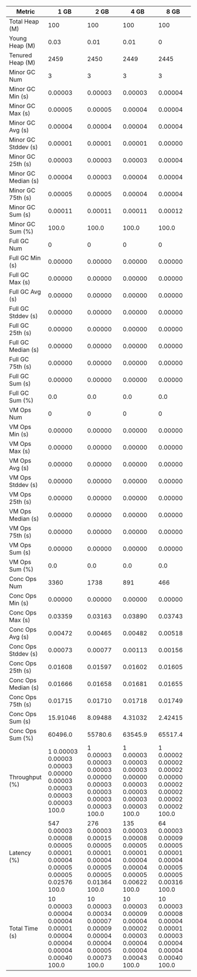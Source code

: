 | Metric | 1 GB | 2 GB | 4 GB | 8 GB |
|------|----|----|----|----|
| Total Heap (M) | 100 | 100 | 100 | 100 |
| Young Heap (M) | 0.03 | 0.01 | 0.01 | 0 |
| Tenured Heap (M) | 2459 | 2450 | 2449 | 2445 |
| Minor GC Num | 3 | 3 | 3 | 3 |
| Minor GC Min (s) | 0.00003 | 0.00003 | 0.00003 | 0.00004 |
| Minor GC Max (s) | 0.00005 | 0.00005 | 0.00004 | 0.00004 |
| Minor GC Avg (s) | 0.00004 | 0.00004 | 0.00004 | 0.00004 |
| Minor GC Stddev (s) | 0.00001 | 0.00001 | 0.00001 | 0.00000 |
| Minor GC 25th (s) | 0.00003 | 0.00003 | 0.00003 | 0.00004 |
| Minor GC Median (s) | 0.00004 | 0.00003 | 0.00004 | 0.00004 |
| Minor GC 75th (s) | 0.00005 | 0.00005 | 0.00004 | 0.00004 |
| Minor GC Sum (s) | 0.00011 | 0.00011 | 0.00011 | 0.00012 |
| Minor GC Sum (%) | 100.0 | 100.0 | 100.0 | 100.0 |
| Full GC Num | 0 | 0 | 0 | 0 |
| Full GC Min (s) | 0.00000 | 0.00000 | 0.00000 | 0.00000 |
| Full GC Max (s) | 0.00000 | 0.00000 | 0.00000 | 0.00000 |
| Full GC Avg (s) | 0.00000 | 0.00000 | 0.00000 | 0.00000 |
| Full GC Stddev (s) | 0.00000 | 0.00000 | 0.00000 | 0.00000 |
| Full GC 25th (s) | 0.00000 | 0.00000 | 0.00000 | 0.00000 |
| Full GC Median (s) | 0.00000 | 0.00000 | 0.00000 | 0.00000 |
| Full GC 75th (s) | 0.00000 | 0.00000 | 0.00000 | 0.00000 |
| Full GC Sum (s) | 0.00000 | 0.00000 | 0.00000 | 0.00000 |
| Full GC Sum (%) | 0.0 | 0.0 | 0.0 | 0.0 |
| VM Ops Num | 0 | 0 | 0 | 0 |
| VM Ops Min (s) | 0.00000 | 0.00000 | 0.00000 | 0.00000 |
| VM Ops Max (s) | 0.00000 | 0.00000 | 0.00000 | 0.00000 |
| VM Ops Avg (s) | 0.00000 | 0.00000 | 0.00000 | 0.00000 |
| VM Ops Stddev (s) | 0.00000 | 0.00000 | 0.00000 | 0.00000 |
| VM Ops 25th (s) | 0.00000 | 0.00000 | 0.00000 | 0.00000 |
| VM Ops Median (s) | 0.00000 | 0.00000 | 0.00000 | 0.00000 |
| VM Ops 75th (s) | 0.00000 | 0.00000 | 0.00000 | 0.00000 |
| VM Ops Sum (s) | 0.00000 | 0.00000 | 0.00000 | 0.00000 |
| VM Ops Sum (%) | 0.0 | 0.0 | 0.0 | 0.0 |
| Conc Ops Num | 3360 | 1738 | 891 | 466 |
| Conc Ops Min (s) | 0.00000 | 0.00000 | 0.00000 | 0.00000 |
| Conc Ops Max (s) | 0.03359 | 0.03163 | 0.03890 | 0.03743 |
| Conc Ops Avg (s) | 0.00472 | 0.00465 | 0.00482 | 0.00518 |
| Conc Ops Stddev (s) | 0.00073 | 0.00077 | 0.00113 | 0.00156 |
| Conc Ops 25th (s) | 0.01608 | 0.01597 | 0.01602 | 0.01605 |
| Conc Ops Median (s) | 0.01666 | 0.01658 | 0.01681 | 0.01655 |
| Conc Ops 75th (s) | 0.01715 | 0.01710 | 0.01718 | 0.01749 |
| Conc Ops Sum (s) | 15.91046 | 8.09488 | 4.31032 | 2.42415 |
| Conc Ops Sum (%) | 60496.0 | 55780.6 | 63545.9 | 65517.4 |
| Throughput (%) | 1	0.00003	0.00003	0.00003	0.00000	0.00003	0.00003	0.00003	0.00003	100.0 | 1	0.00003	0.00003	0.00003	0.00000	0.00003	0.00003	0.00003	0.00003	100.0 | 1	0.00003	0.00003	0.00003	0.00000	0.00003	0.00003	0.00003	0.00003	100.0 | 1	0.00002	0.00002	0.00002	0.00000	0.00002	0.00002	0.00002	0.00002	100.0 |
| Latency (%) | 547	0.00003	0.00008	0.00005	0.00001	0.00004	0.00005	0.00005	0.02576	100.0 | 276	0.00003	0.00015	0.00005	0.00001	0.00004	0.00005	0.00005	0.01364	100.0 | 135	0.00003	0.00008	0.00005	0.00001	0.00004	0.00004	0.00005	0.00622	100.0 | 64	0.00003	0.00009	0.00005	0.00001	0.00004	0.00005	0.00005	0.00316	100.0 |
| Total Time (s) | 10	0.00003	0.00004	0.00004	0.00001	0.00004	0.00004	0.00004	0.00040	100.0 | 10	0.00003	0.00034	0.00007	0.00009	0.00004	0.00004	0.00005	0.00073	100.0 | 10	0.00003	0.00009	0.00004	0.00002	0.00003	0.00004	0.00004	0.00043	100.0 | 10	0.00003	0.00008	0.00004	0.00001	0.00003	0.00004	0.00004	0.00040	100.0 |
